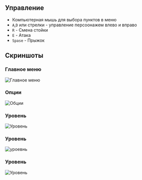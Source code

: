 ## Управление
- Компьютерная мышь для выбора пунктов в меню
- `A`,`D` или стрелки - управление персоонажем влево и вправо
- `R` - Смена стойки
- `E` - Атака
- `Spase` - Прыжок
## Скриншоты
### Главное меню 
![Главное меню]([https://disk.yandex.ru/i/jdKlbto1RfsJ_Q](https://4.downloader.disk.yandex.ru/preview/8586a7a71044c8bb6c23678b3b6a8b1c7f4fcbc58a2c86b73895818dd29886b8/inf/dgH77EXoAiU2OENVlRcT27E--vF12ajxSV7gECu79SrG3hgO5Q1Oz3tY1kSFcvexGSfpE4lGVrR1WDpq5FS7rQ%3D%3D?uid=320918632&filename=%D0%A1%D0%BD%D0%B8%D0%BC%D0%BE%D0%BA%20%D1%8D%D0%BA%D1%80%D0%B0%D0%BD%D0%B0%202023-05-29%20091547.png&disposition=inline&hash=&limit=0&content_type=image%2Fpng&owner_uid=320918632&tknv=v2&size=2560x1289))
### Опции
![Обции]([https://disk.yandex.ru/i/g9_7o47UXQv_EA](https://3.downloader.disk.yandex.ru/preview/35915a38a660c582735ecab6cd2f02ec1836d5b813eb9f35a339d6f2361dd674/inf/q4STn2-F_0vr7Hx14YM4WU34LNP7GENoE27AawIBDqlVHs7yqz-aJzBF7W2M_JOGwGf3LGQIUYbQCKywmcWJrg%3D%3D?uid=320918632&filename=%D0%A1%D0%BD%D0%B8%D0%BC%D0%BE%D0%BA%20%D1%8D%D0%BA%D1%80%D0%B0%D0%BD%D0%B0%202023-05-29%20091746.png&disposition=inline&hash=&limit=0&content_type=image%2Fpng&owner_uid=320918632&tknv=v2&size=2560x1289))
### Уровень
![Уровень](https://disk.yandex.ru/i/pWOYcDJAE9PyFw)
### Уровень
![уроевнь](https://disk.yandex.ru/i/cRGvKRzPiWRIyg)
### Уровень
![Уровень](https://disk.yandex.ru/i/ui6byT5sYySVeg)
